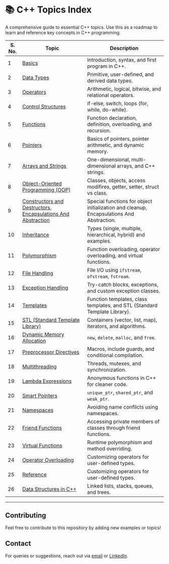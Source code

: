 # 📚 C++ Topics Index

A comprehensive guide to essential C++ topics. Use this as a roadmap to learn and reference key concepts in C++ programming.

| **S. No.** | **Topic**                              | **Description**                                              |
|------------|----------------------------------------|--------------------------------------------------------------|
| 1          | [Basics](/basics.md)                  | Introduction, syntax, and first program in C++.              |
| 2          | [Data Types](/datatypes.md)          | Primitive, user-defined, and derived data types.             |
| 3          | [Operators](/Operators.md)            | Arithmetic, logical, bitwise, and relational operators.       |
| 4          | [Control Structures](/ControlStructures.md) | if-else, switch, loops (for, while, do-while).    |
| 5          | [Functions](/functions.md)            | Function declaration, definition, overloading, and recursion.|
| 6          | [Pointers](/Pointers.md)              | Basics of pointers, pointer arithmetic, and dynamic memory.  |
| 7          | [Arrays and Strings](/arrayString.md) | One-dimensional, multi-dimensional arrays, and C++ strings. |
| 8          | [Object-Oriented Programming (OOP)](/Object-Oriented_Programming.md) | Classes, objects, access modifires, getter, setter, struct vs class. |
| 9          | [Constructors and Destructors, Encapsulations And Abstraction](/constructors_destructors.md) | Special functions for object initialization and cleanup, Encapsulations And Abstraction. |
| 10         | [Inheritance](/Inheritance.md)        | Types (single, multiple, hierarchical, hybrid) and examples. |
| 11         | [Polymorphism](/Polymorphism.md)      | Function overloading, operator overloading, and virtual functions. |
| 12         | [File Handling](/FileHandling.md)    | File I/O using `ifstream`, `ofstream`, `fstream`.            |
| 13         | [Exception Handling](exception-handling.html) | Try-catch blocks, exceptions, and custom exception classes.  |
| 14         | [Templates](templates.html)            | Function templates, class templates, and STL (Standard Template Library). |
| 15         | [STL (Standard Template Library)](https://github.com/brijeshc1307/DSA/blob/main/STL.md) | Containers (vector, list, map), iterators, and algorithms.   |
| 16         | [Dynamic Memory Allocation](dynamic-memory-allocation.html) | `new`, `delete`, `malloc`, and `free`. |
| 17         | [Preprocessor Directives](preprocessor-directives.html) | Macros, include guards, and conditional compilation.         |
| 18         | [Multithreading](https://github.com/brijeshc1307/Multithreading)  | Threads, mutexes, and synchronization.                      |
| 19         | [Lambda Expressions](lambda-expressions.html) | Anonymous functions in C++ for cleaner code.                |
| 20         | [Smart Pointers](/smartPointers.md)  | `unique_ptr`, `shared_ptr`, and `weak_ptr`.                 |
| 21         | [Namespaces](/NameSpace.md)          | Avoiding name conflicts using namespaces.                   |
| 22         | [Friend Functions](friend-functions.html) | Accessing private members of classes through friend functions.|
| 23         | [Virtual Functions](virtual-functions.html) | Runtime polymorphism and method overriding.                 |
| 24         | [Operator Overloading](operator-overloading.html) | Customizing operators for user-defined types.               |
| 25         | [Reference](/refrence.md) | Customizing operators for user-defined types.               |
| 26         | [Data Structures in C++](https://github.com/brijeshc1307/DSA) | Linked lists, stacks, queues, and trees.                    |

---

## Contributing
Feel free to contribute to this repository by adding new examples or topics!

## Contact
For queries or suggestions, reach out via [email](mailto:chaudharybrijesh0007@gmail.com) or [LinkedIn](https://www.linkedin.com/in/brijeshchaudhary13/). 
